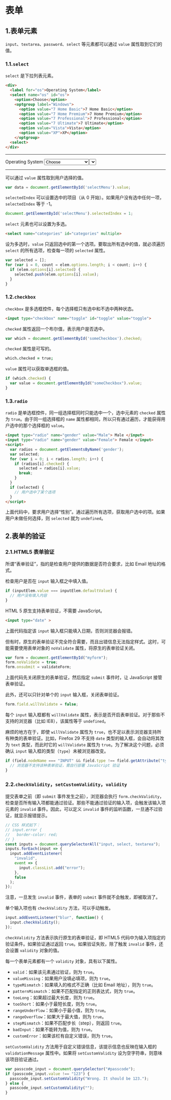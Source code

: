 # 表单

## 1.表单元素

`input`、`textarea`、`password`、`select` 等元素都可以通过 `value` 属性取到它们的值。

### 1.1.`select`

`select` 是下拉列表元素。

```html
<div>
  <label for="os">Operating System</label>
  <select name="os" id="os">
    <option>Choose</option>
    <optgroup label="Windows">
      <option value="7 Home Basic">7 Home Basic</option>
      <option value="7 Home Premium">7 Home Premium</option>
      <option value="7 Professional">7 Professional</option>
      <option value="7 Ultimate">7 Ultimate</option>
      <option value="Vista">Vista</option>
      <option value="XP">XP</option>
    </optgroup>
  <select>
</div>
```

---

<div>
  <label for="os">Operating System</label>
  <select name="os" id="os">
    <option>Choose</option>
    <optgroup label="Windows">
      <option value="7 Home Basic">7 Home Basic</option>
      <option value="7 Home Premium">7 Home Premium</option>
      <option value="7 Professional">7 Professional</option>
      <option value="7 Ultimate">7 Ultimate</option>
      <option value="Vista">Vista</option>
      <option value="XP">XP</option>
    </optgroup>
  <select>
</div>

---

可以通过 `value` 属性取到用户选择的值。

```js
var data = document.getElementById('selectMenu').value;
```

`selectedIndex` 可以设置选中的项目（从 0 开始）。如果用户没有选中任何一项，`selectedIndex` 等于 -1。

```js
document.getElementById('selectMenu').selectedIndex = 1;
```

`select` 元素也可以设置为多选。

```html
<select name="categories" id="categories" multiple>
```

设为多选时，`value` 只返回选中的第一个选项。要取出所有选中的值，就必须遍历 `select` 的所有选项，检查每一项的 `selected` 属性。

```js
var selected = [];
for (var i = 0, count = elem.options.length; i < count; i++) {
  if (elem.options[i].selected) {
    selected.push(elem.options[i].value);
  }
}
```

### 1.2.`checkbox`

`checkbox` 是多选框控件，每个选择框只有选中和不选中两种状态。

```html
<input type="checkbox" name="toggle" id="toggle" value="toggle">
```

`checked` 属性返回一个布尔值，表示用户是否选中。

```js
var which = document.getElementById('someCheckbox').checked;
```

`checked` 属性是可写的。

```j
which.checked = true;
```

`value` 属性可以获取单选框的值。

```js
if (which.checked) {
  var value = document.getElementById("someCheckbox").value;
}
```

### 1.3.`radio`

`radio` 是单选框控件，同一组选择框同时只能选中一个，选中元素的 `checked` 属性为 `true`。由于同一组选择框的 `name` 属性都相同，所以只有通过遍历，才能获得用户选中的那个选择框的 `value`。

```html
<input type="radio" name="gender" value="Male"> Male </input>
<input type="radio" name="gender" value="Female"> Female </input>
<script>
  var radios = document.getElementsByName('gender');
  var selected;
  for (var i = 0; i < radios.length; i++) {
    if (radios[i].checked) {
      selected = radios[i].value;
      break;
    }
  }
  if (selected) {
    // 用户选中了某个选项
  }
</script>
```

上面代码中，要求用户选择“性别”。通过遍历所有选项，获取用户选中的项。如果用户未做任何选择，则 `selected` 就为 `undefined`。

## 2.表单的验证

### 2.1.HTML5 表单验证

所谓“表单验证”，指的是检查用户提供的数据是否符合要求，比如 Email 地址的格式。

检查用户是否在 `input` 输入框之中填入值。

```js
if (inputElem.value === inputElem.defaultValue) {
  // 用户没有填入内容
}
```

HTML 5 原生支持表单验证，不需要 JavaScript。

```html
<input type="date" >
```

上面代码指定该 `input` 输入框只能填入日期，否则浏览器会报错。

但有时，原生的表单验证不完全符合需要，而且出错信息无法指定样式。这时，可能需要使用表单对象的 `noValidate` 属性，将原生的表单验证关闭。

```js
var form = document.getElementById("myform");
form.noValidate = true;
form.onsubmit = validateForm;
```

上面代码先关闭原生的表单验证，然后指定 `submit` 事件时，让 JavaScript 接管表单验证。

此外，还可以只针对单个的 `input` 输入框，关闭表单验证。

```js
form.field.willValidate = false;
```

每个 `input` 输入框都有 `willValidate` 属性，表示是否开启表单验证。对于那些不支持的浏览器（比如 IE8），该属性等于 `undefined`。

麻烦的地方在于，即使 `willValidate` 属性为 `true`，也不足以表示浏览器支持所有种类的表单验证。比如，Firefox 29 不支持 `date` 类型的输入框，会自动将其改为 `text` 类型，而此时它的 `willValidate` 属性为 `true`。为了解决这个问题，必须确认 `input` 输入框的类型（`type`）未被浏览器改变。

```js
if (field.nodeName === "INPUT" && field.type !== field.getAttribute("type")) {
  // 浏览器不支持该种表单验证，需自行部署 JavaScript 验证
}
```

### 2.2.`checkValidity`，`setCustomValidity`，`validity`

提交表单之前（即 `submit` 事件发生之前），浏览器会执行 `form.checkValidity`，检查是否所有输入项都能通过验证。那些不能通过验证的输入项，会触发该输入项元素的 `invalid` 事件。因此，可以定义 `invalid` 事件的监听函数，一旦通不过验证，就显示报错提示。

```js
// CSS 样式如下：
// input.error {
//   border-color: red;
// }
const inputs = document.querySelectorAll("input, select, textarea");
inputs.forEach(input => {
  input.addEventListener(
    "invalid",
    event => {
      input.classList.add("error");
    },
    false
  );
});
```

注意，一旦发生 `invalid` 事件，表单的 `submit` 事件就不会触发，即被取消了。

单个输入项也有 `checkValidity` 方法，可以手动触发。

```js
input.addEventListener("blur", function() {
  input.checkValidity();
});
```

`checkValidity` 方法表示执行原生的表单验证，即 HTML5 代码中为输入项指定的验证条件。如果验证通过返回 `true`。如果验证失败，除了触发 `invalid` 事件，还会设置 `validity` 对象的值。

每一个表单元素都有一个 `validity` 对象，具有以下属性。

- `valid`：如果该元素通过验证，则为 `true`。
- `valueMissing`：如果用户没填必填项，则为 `true`。
- `typeMismatch`：如果填入的格式不正确（比如 Email 地址），则为 `true`。
- `patternMismatch`：如果不匹配指定的正则表达式，则为 `true`。
- `tooLong`：如果超过最大长度，则为 `true`。
- `tooShort`：如果小于最短长度，则为 `true`。
- `rangeUnderFlow`：如果小于最小值，则为 `true`。
- `rangeOverflow`：如果大于最大值，则为 `true`。
- `stepMismatch`：如果不匹配步长（step），则返回 `true`。
- `badInput`：如果不能转为值，则为 `true`。
- `customError`：如果该栏有自定义错误，则为 `true`。

`setCustomValidity` 方法用于自定义错误信息，该提示信息也反映在输入框的 `validationMessage` 属性中。如果将 `setCustomValidity` 设为空字符串，则意味该项目验证通过。

```js
var passcode_input = document.querySelector("#passcode");
if (passcode_input.value !== "123") {
  passcode_input.setCustomValidity("Wrong. It should be 123.");
} else {
  passcode_input.setCustomValidity("");
}
```
